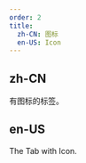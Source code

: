 ```yaml
---
order: 2
title:
  zh-CN: 图标
  en-US: Icon
---
```


## zh-CN

有图标的标签。

## en-US

The Tab with Icon.



